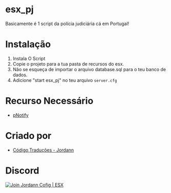 # esx_pj

Basicamente é 1 script da polícia judiciária cá em Portugal!

# Instalação
1. Instala O Script
3. Copie o projeto para a tua pasta de recursos do esx.
4. Não se esqueça de importar o arquivo database.sql para o teu banco de dados.
5. Adicione "start esx_pj" no teu arquivo `server.cfg`


# Recurso Necessário
- [pNotify](https://github.com/ESX-Brasil/pNotify)

# Criado por
- [Código,Traduções - Jordann](https://github.com/jordann124)

# Discord

[![Join Jordann Cofig | ESX](https://discordapp.com/api/guilds/584087495755563008/embed.png?style=banner2)](https://discord.gg/AkDrAuP)
